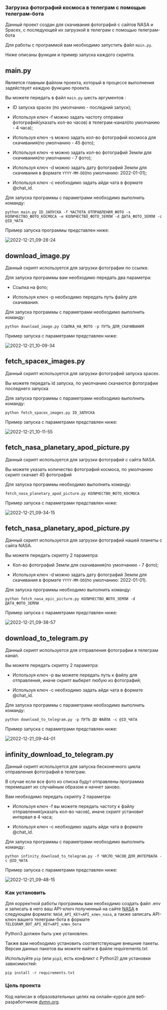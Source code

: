 ### Загрузка фотографий космоса в телеграм с помощью телеграм-бота

Данный проект создан для скачивания фотографий с сайтов NASA и Spacex, с последующей их загрузкой в телеграм с помощью телеграм-бота 

Для работы с программой вам необходимо запустить файл ```main.py```. 

Ниже описаны функции и пример запуска каждого скрипта. 


## main.py

Является главным файлом проекта, который в процессе выполнения задействует каждую функцию проекта.

Вы можете передать в файл ```main.py``` шесть аргументов : 

* ID запуска spacex (по умолчанию - последний запуск);

* Используя ключ -f можно задать частоту отправки фотографий(указать кол-во часов) в телеграм-канал(по умолчанию - 4 часа);

* Используя ключ -s можно задать кол-во фотографий космоса для скачивания(по умолчанию - 45 фото);

* Используя ключ -e можно задать кол-во фотографий Земли для скачивания(по умолчанию - 7 фото);

* Используя ключ -d можно задать дату фотографий Земли для скачивания в формате 
```YYYY-MM-DD```(по умолчанию: 2022-01-01);

* Используя ключ -с необходимо задать айди чата в формате @chat_id.

Для запуска программы с параметрами необходимо выполнить команду: 

```
python main.py ID_ЗАПУСКА -f ЧАСТОТА_ОТПРАВЛЕНИЯ_ФОТО -s КОЛИЧЕСТВО_ФОТО_КОСМОСА -e КОЛИЧЕСТВО_ФОТО_ЗЕМЛИ -d ДАТА_ФОТО_ЗЕМЛИ -c @ID_ЧАТА
```
Пример запуска программы представлен ниже:

![2022-12-21_09-28-24](https://user-images.githubusercontent.com/42433463/208828569-654638e5-502a-486c-97e3-8da5e252a7ce.png)


## download_image.py

Данный скрипт используется для загрузки фотографии по ссылке.

Для запуска программы вам необходимо передать два параметра:

* Ссылка на фото;

* Используя ключ -p необходимо передать путь файлу для скачивания.

Для запуска программы с параметрами необходимо выполнить команду: 

```
python download_image.py CСЫЛКА_НА_ФОТО -p ПУТЬ_ДЛЯ_СКАЧИВАНИЯ
```
Пример запуска с параметрами представлен ниже:

![2022-12-21_10-09-34](https://user-images.githubusercontent.com/42433463/208834216-98c2ac56-faf7-4c74-94d3-a4db55a7abd3.png)


## fetch_spacex_images.py

Данный скрипт используется для загрузки фотографий запуска spacex.

Вы можете передать id запуска, по умолчанию скачаются фотографии последнего запуска

Для запуска программы с параметрами необходимо выполнить команду: 

```
python fetch_spacex_images.py ID_ЗАПУСКА
```
Пример запуска с параметрами представлен ниже:

![2022-12-21_10-11-55](https://user-images.githubusercontent.com/42433463/208834334-c294b0f7-6969-44d2-93c8-8c8b939a20e4.png)


## fetch_nasa_planetary_apod_picture.py

Данный скрипт используется для загрузки фотографий c сайта NASA.

Вы можете указать количество фотографий космоса, по умолчанию скрипт скачает 45 фотографий

Для запуска программы необходимо выполнить команду: 

```
fetch_nasa_planetary_apod_picture.py КОЛИЧЕСТВО_ФОТО_КОСМОСА
```
Пример запуска с параметрами представлен ниже:

![2022-12-21_09-34-15](https://user-images.githubusercontent.com/42433463/208829344-86e13386-af95-4587-9d77-ef2b64518ac4.png)


## fetch_nasa_planetary_apod_picture.py

Данный скрипт используется для загрузки фотографий нашей планеты c сайта NASA.

Вы можете передать скрипту 2 параметра:

* Кол-во фотографий Земли для скачивания(по умолчанию - 7 фото);

* Используя ключ -d можно задать дату фотографий Земли для скачивания в формате 
```YYYY-MM-DD```(по умолчанию: 2022-01-01).

Для запуска программы необходимо выполнить команду: 

```
python fetch_nasa_epic_picture.py КОЛИЧЕСТВО_ФОТО_ЗЕМЛИ -d ДАТА_ФОТО_ЗЕМЛИ
```
Пример запуска с параметрами представлен ниже:

![2022-12-21_09-38-57](https://user-images.githubusercontent.com/42433463/208829885-e3ca20be-46d0-4e0a-a49f-259b0bb2023b.png)


## download_to_telegram.py

Данный скрипт используется для отправления фотографии в телеграм канал.

Вы можете передать скрипту 2 параметра:

* Используя ключ -p вы можете передать путь к файлу для отправления, иначе скрипт выберет любую из фотографий;

* Используя ключ -с необходимо задать айди чата в формате @chat_id.

Для запуска программы с параметрами необходимо выполнить команду: 

```
python download_to_telegram.py -p ПУТЬ ДО ФАЙЛА -c @ID_ЧАТА 
```
Пример запуска с параметрами представлен ниже:

![2022-12-21_09-44-01](https://user-images.githubusercontent.com/42433463/208830535-8dfff010-b2ea-4fe6-8d5f-289a547f496d.png)


## infinity_download_to_telegram.py

Данный скрипт используется для запуска бесконечного цикла отправления фотографий в телеграм.

В случае если все фото из списка будут отправлены программа перемешает их случайным образом и начнет заново.

Вам необходимо передать скрипту 2 параметра: 

* Используя ключ -f вы можете передать частоту к файлу отправления(указать кол-во часов), иначе скрипт установит интервал в 4 часа;

* Используя ключ -с необходимо задать айди чата в формате @chat_id.

Для запуска программы с параметрами необходимо выполнить команду: 

```
python infinity_download_to_telegram.py -f ЧИСЛО_ЧАСОВ_ДЛЯ_ИНТЕРВАЛА -c @ID_ЧАТА 
```
Пример запуска с параметрами представлен ниже:

![2022-12-21_09-48-15](https://user-images.githubusercontent.com/42433463/208831086-857dda12-bfb8-4021-8a26-78cf9a3cb7da.png)


### Как установить

Для корректной работы программы вам необходимо создать файл .env и записать в него ваш API-ключ полученный на сайте [NASA](https://api.nasa.gov/#signUp) в следующем формате: ```NASA_API_KEY=API_ключ_nasa```, а также записать API-ключ вашего телеграм-бота в формате ```TELEGRAM_BOT_API_KEY=API_ключ_бота```

Python3 должен быть уже установлен. 

Также вам необходимо установить соответствующие внешние пакеты. Версии данных пакетов вы можете найти в файле requirements.txt

Используйте `pip` (или `pip3`, есть конфликт с Python2) для установки зависимостей:
```
pip install -r requirements.txt
```


### Цель проекта

Код написан в образовательных целях на онлайн-курсе для веб-разработчиков [dvmn.org](https://dvmn.org/).
